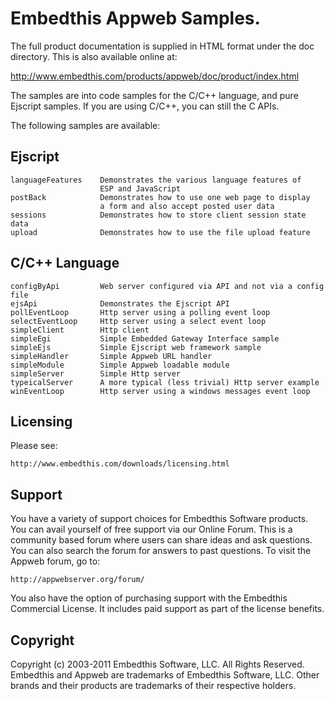 Embedthis Appweb Samples.
===

The full product documentation is supplied in HTML format under the doc
directory. This is also available online at:

  http://www.embedthis.com/products/appweb/doc/product/index.html

The samples are into code samples for the C/C++ language, and pure Ejscript 
samples. If you are using C/C++, you can still the C APIs.

The following samples are available:

Ejscript
---
    languageFeatures    Demonstrates the various language features of
                        ESP and JavaScript
    postBack            Demonstrates how to use one web page to display
                        a form and also accept posted user data
    sessions            Demonstrates how to store client session state data
    upload              Demonstrates how to use the file upload feature

C/C++ Language
---
    configByApi         Web server configured via API and not via a config file
    ejsApi              Demonstrates the Ejscript API
    pollEventLoop       Http server using a polling event loop
    selectEventLoop     Http server using a select event loop
    simpleClient        Http client
    simpleEgi           Simple Embedded Gateway Interface sample
    simpleEjs           Simple Ejscript web framework sample
    simpleHandler       Simple Appweb URL handler
    simpleModule        Simple Appweb loadable module
    simpleServer        Simple Http server
    typeicalServer      A more typical (less trivial) Http server example
    winEventLoop        Http server using a windows messages event loop

Licensing
---

Please see: 

    http://www.embedthis.com/downloads/licensing.html


Support
---
You have a variety of support choices for Embedthis Software products. You can
avail yourself of free support via our Online Forum. This is a community based
forum where users can share ideas and ask questions. You can also search the
forum for answers to past questions. To visit the Appweb forum, go to:

    http://appwebserver.org/forum/

You also have the option of purchasing support with the Embedthis Commercial
License. It includes paid support as part of the license benefits.


Copyright
---

Copyright (c) 2003-2011 Embedthis Software, LLC. All Rights Reserved.
Embedthis and Appweb are trademarks of Embedthis Software, LLC. Other 
brands and their products are trademarks of their respective holders.
